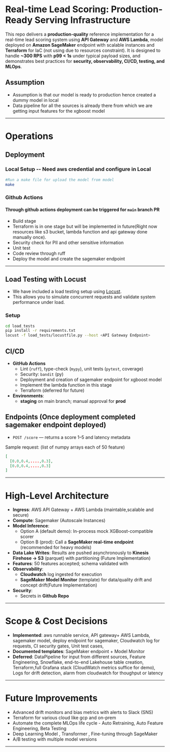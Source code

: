 
# Real-time Lead Scoring: Production-Ready Serving Infrastructure 

This repo delivers a **production-quality** reference implementation for a real-time lead scoring system using **API Gateway** and **AWS Lambda**, model deployed on **Amazon SageMaker** endpoint with scalable instances and **Terraform** for IaC (not using due to resources constraint). It is designed to handle **~300 RPS** with **p99 < 1s** under typical payload sizes, and demonstrates best practices for **security, observability, CI/CD, testing, and MLOps**.

## Assumption
- Assumption is that our model is ready to production hence created a dummy model in local
- Data pipeline for all the sources is already there from which we are getting input features for the xgboost model

---

# Operations 
## Deployment 
### Local Setup -- Need aws credential and configure in Local

```bash
#Run a make file for upload the model from model
make
```
### Github Actions
#### Through github actions deployment can be triggered for `main` branch PR 
- Build stage 
- Terraform is in one stage but will be implemented in future(Right now resources like s3 bucket, lambda function and api gateway done manually once).
- Security check for PII and other sensitive information 
- Unit test 
- Code review through ruff
- Deploy the model and create the sagemaker endpoint 


---
## Load Testing with Locust 

- We have included a load testing setup using [Locust](https://locust.io/).  
- This allows you to simulate concurrent requests and validate system     performance under load.

### Setup
```bash
cd load_tests
pip install -r requirements.txt
locust -f load_tests/locustfile.py --host <API Gateway Endpoint>

```

## CI/CD

- **GitHub Actions**
  - Lint (`ruff`), type-check (`mypy`), unit tests (`pytest`, coverage)
  - Security: `bandit` (py)
  - Deployment and creation of sagemaker endpoint for xgboost model
  - Implement the lambda function in this stage
  - Terraform (deferred for future)
- **Environments**: 
  - **staging** on main branch; manual approval for **prod**



## Endpoints (Once deployment completed sagemaker endpoint deployed)

- `POST /score` — returns a score 1–5 and latency metadata

Sample request: (list of numpy arrays each of 50 feature)  
```json
[
  [0.0,0.4,....,0.3],
  [0.0,0.4,....,0.3]
]
```
---

# High-Level Architecture

- **Ingress**: AWS API Gateway + AWS Lambda (maintable,scalable and secure)
- **Compute**: Sagemaker (Autoscale Instances)  
- **Model Inference**: 
  - Option A (default demo): In-process mock XGBoost-compatible scorer
  - Option B (prod): Call a **SageMaker real-time endpoint** (recommended for heavy models)
- **Data Lake Writes**: Results are pushed asynchronously to **Kinesis Firehose -> S3** (parquet) with partitioning (Future Implementation)
- **Features**: 50 features accepted; schema validated with 
- **Observability**: 
  - **Cloudwatch** log ingested for execution
  - **SageMaker Model Monitor** (template) for data/quality drift and concept drift(Future Implementation)
- **Security**:
  - Secrets in **Github Repo**



---




# Scope & Cost Decisions

- **Implemented**: aws runnable service, API gateway+ AWS Lambda, sagemaker model, deploy endpoint for sagemaker, Cloudwatch log for requests, CI security gates, Unit test cases, 
- **Documented templates**: SageMaker endpoint + Model Monitor
- **Deferred**: DataPipeline for input from different sources, Feature Engineering, Snowflake, end-to-end Lakehouse table creation, Terraform,full Grafana stack (CloudWatch metrics suffice for demo), Logs for drift detection, alarm from cloudwatch for thoughput or latency

---

# Future Improvements


- Advanced drift monitors and bias metrics with alerts to Slack (SNS)
- Terraform for various cloud like gcp and on-prem
- Automate the complete MLOps life cycle - Auto Retraining, Auto Feature Engineering, Beta Testing
- Deep Learning Model , Transformer , Fine-tuning through SageMaker
- A/B testing with multiple model versions
---

